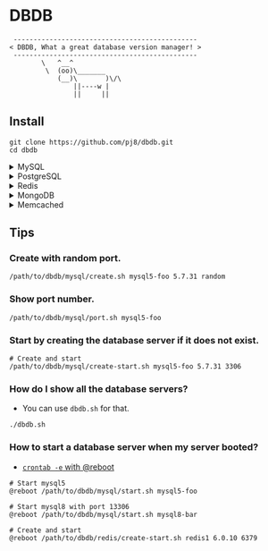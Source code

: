 # DBDB

```
 ----------------------------------------------
< DBDB, What a great database version manager! >
 ----------------------------------------------
        \   ^__^
         \  (oo)\_______
            (__)\       )\/\
                ||----w |
                ||     ||
```

## Install

```
git clone https://github.com/pj8/dbdb.git
cd dbdb
```

<details><summary>MySQL</summary><div>

## MySQL

### Commands for MySQL Server

```
./mysql/{create|start|stop|restart|port|status|connect|delete}.sh {name} {mysqlVersion} {port}

# e.g. Create MySQL server.
./mysql/create.sh mysql1 5.7.31 3306

# e.g. Create another one.
./mysql/create.sh mysql2 8.0.30 13306

# e.g.
./mysql/start.sh   mysql1
./mysql/stop.sh    mysql1
./mysql/restart.sh mysql1
./mysql/port.sh    mysql1
./mysql/status.sh  mysql1
./mysql/connect.sh mysql1
./mysql/delete.sh  mysql1

# e.g. Create with random port.
./mysql/create.sh mysql1 5.7.31 random

# e.g. Try create, then start server.
./mysql/create-start.sh mysql1 5.7.31 3306
```

### Supported MySQL Versions

- 8.0.41
- 8.4.4
- 9.2.0

</div></details>

<details><summary>PostgreSQL</summary><div>

## PostgreSQL

### Commands for PostgreSQL Server

```
./postgresql/{create|start|stop|restart|port|status|connect|delete}.sh {name} {postgresqlVersion} {port}

# e.g.
./postgresql/create.sh  pg1 12.4 5432
./postgresql/start.sh   pg1
./postgresql/stop.sh    pg1
./postgresql/restart.sh pg1
./postgresql/port.sh    pg1
./postgresql/status.sh  pg1
./postgresql/connect.sh pg1
./postgresql/delete.sh  pg1
```

### Supported PostgreSQL Versions

- 12.4
- 12.6
- 13.2

</div></details>

<details><summary>Redis</summary><div>

## Redis

### Commands for Redis Server

```
./redis/{create|start|stop|restart|port|status|connect|delete}.sh {name} {redisVersion} {port}

# e.g.
./redis/create.sh  redis1 6.2.14 6379
./redis/start.sh   redis1
./redis/stop.sh    redis1
./redis/restart.sh redis1
./redis/port.sh    redis1
./redis/status.sh  redis1
./redis/connect.sh redis1
./redis/delete.sh  redis1
```

### Supported Redis Versions

- 6.0.16
- 6.2.14
- 7.0.15
- 7.2.5

</div></details>

<details><summary>MongoDB</summary><div>

## MongoDB

### Commands for MongoDB Server

```
./mongodb/{create|start|stop|restart|port|status|connect|delete}.sh {name} {mongodbVersion} {port}

# e.g.
./mongodb/create.sh  mongo1 4.4.3 27017
./mongodb/start.sh   mongo1
./mongodb/stop.sh    mongo1
./mongodb/restart.sh mongo1
./mongodb/port.sh    mongo1
./mongodb/status.sh  mongo1
./mongodb/connect.sh mongo1
./mongodb/delete.sh  mongo1
```

### Supported MongoDB Versions

- 6.0.20
- 7.0.16
- 8.0.4

</div></details>

<details><summary>Memcached</summary><div>

## Memcached

### Commands for Memcached Server

```
./memcached/{create|start|stop|restart|port|status|connect|delete}.sh {name} {memcachedVersion} {port}

# e.g.
./memcached/create.sh  memcached1 1.6.31 11211
./memcached/start.sh   memcached1
./memcached/stop.sh    memcached1
./memcached/restart.sh memcached1
./memcached/port.sh    memcached1
./memcached/status.sh  memcached1
./memcached/connect.sh memcached1
./memcached/delete.sh  memcached1
```

### Supported Memcached Versions

- 1.6.31

</div></details>

## Tips

### Create with random port.

```
/path/to/dbdb/mysql/create.sh mysql5-foo 5.7.31 random
```

### Show port number.

```
/path/to/dbdb/mysql/port.sh mysql5-foo
```

### Start by creating the database server if it does not exist.

```
# Create and start
/path/to/dbdb/mysql/create-start.sh mysql5-foo 5.7.31 3306
```

### How do I show all the database servers?

- You can use `dbdb.sh` for that.

```
./dbdb.sh
```

### How to start a database server when my server booted?

- [`crontab -e` with @reboot](https://man7.org/linux/man-pages/man5/crontab.5.html#EXTENSIONS)

```
# Start mysql5
@reboot /path/to/dbdb/mysql/start.sh mysql5-foo

# Start mysql8 with port 13306
@reboot /path/to/dbdb/mysql/start.sh mysql8-bar

# Create and start
@reboot /path/to/dbdb/redis/create-start.sh redis1 6.0.10 6379
```
